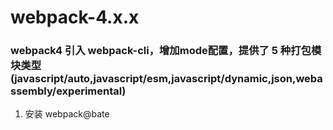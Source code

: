 # webpack-4.x.x
### webpack4 引入 webpack-cli，增加mode配置，提供了 5 种打包模块类型(javascript/auto,javascript/esm,javascript/dynamic,json,webassembly/experimental)
1. 安装 webpack@bate 
